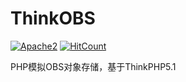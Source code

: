 # ThinkOBS

[![Apache2](https://camo.githubusercontent.com/64d506383be67decddf8968e3b0072c3e9ba4a84/68747470733a2f2f696d672e736869656c64732e696f2f686578706d2f6c2f706c75672e737667)](LICENSE)
[![HitCount](http://hits.dwyl.io/LittleJake/ThinkOBS.svg)](http://hits.dwyl.io/LittleJake/Typecho-hitokoto)

PHP模拟OBS对象存储，基于ThinkPHP5.1
